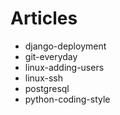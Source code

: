 Articles
========

* django-deployment
* git-everyday
* linux-adding-users
* linux-ssh
* postgresql
* python-coding-style
